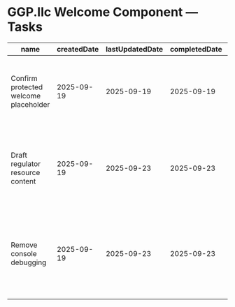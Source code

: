 # GGP.llc Welcome Component — Tasks

| name                                  | createdDate | lastUpdatedDate | completedDate | status   | description                                                                                             |
| ------------------------------------- | ----------- | --------------- | ------------- | -------- | ------------------------------------------------------------------------------------------------------- |
| Confirm protected welcome placeholder | 2025-09-19  | 2025-09-19      | 2025-09-19    | complete | Verified the component defers to authentication and renders children only for signed-in regulators.     |
| Draft regulator resource content      | 2025-09-19  | 2025-09-23      | 2025-09-23    | complete | Populated the component with quick links to filings, licensing dashboards, and AI assistance docs.      |
| Remove console debugging              | 2025-09-19  | 2025-09-23      | 2025-09-23    | complete | Replaced development-only console output with production-ready messaging and curated resource sections. |
